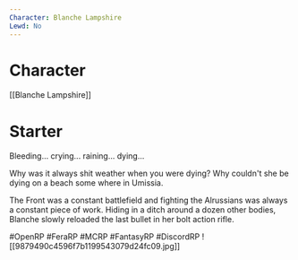 ```yaml
---
Character: Blanche Lampshire
Lewd: No
---
```

# Character
[[Blanche Lampshire]]

# Starter
Bleeding... crying... raining... dying...

Why was it always shit weather when you were dying? Why couldn't she be dying on a beach some where in Umissia.

The Front was a constant battlefield and fighting the Alrussians was always a constant piece of work. Hiding in a ditch around a dozen other bodies, Blanche slowly reloaded the last bullet in her bolt action rifle.

#OpenRP #FeraRP #MCRP #FantasyRP #DiscordRP
![[9879490c4596f7b1199543079d24fc09.jpg]]
